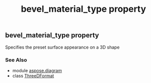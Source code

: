 ﻿---
title: bevel_material_type property
second_title: Aspose.Diagram for Python via .NET API References
description: 
type: docs
weight: 120
url: /python-net/aspose.diagram/threedformat/bevel_material_type/
is_root: false
---

## bevel_material_type property


Specifies the preset surface appearance on a 3D shape

### See Also
* module [aspose.diagram](../../)
* class [ThreeDFormat](/diagram/python-net/aspose.diagram/threedformat)
